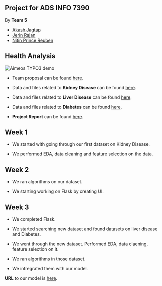 ## Project for ADS INFO 7390

By **Team 5** 

* [Akash Jagtap](jagtap.ak@husky.neu.edu)
* [Jerin Rajan](rajan.j@husky.neu.edu)
* [Nitin Prince Reuben](reuben.n@husky.neu.edu)

## Health Analysis

![Aimeos TYPO3 demo](http://s3.amazonaws.com/e4healthinc/wp-content/uploads/2016/03/16130531/medical_medium.png)

* Team proposal can be found [here](https://github.com/NortheasternUniversityADS/Final-Project/blob/master/Health%20Analysis.pdf).

* Data and files related to **Kidney Disease** can be found [here](https://github.com/RoyalRumble2018/Final-Project/tree/master/Kidney%20Disease). 

* Data and files related to **Liver Disease** can be found [here](https://github.com/RoyalRumble2018/Final-Project/tree/master/Liver%20Disease).

* Data and files related to **Diabetes** can be found [here](https://github.com/RoyalRumble2018/Final-Project/tree/master/Diabetes).

* **Project Report** can be found [here](https://github.com/RoyalRumble2018/Final-Project/blob/master/Project%20Report.pdf).

## Week 1

* We started with going through our first dataset on Kidney Disease.

* We performed EDA, data cleaning and feature selection on the data.

## Week 2

* We ran algorithms on our dataset.

* We starting working on Flask by creating UI.

## Week 3

* We completed Flask.

* We started searching new dataset and found datasets on liver disease and Diabetes.

* We went through the new dataset. Performed EDA, data claening, feature selection on it.

* We ran algorithms in those dataset.

* We intregrated them with our model.


**URL** to our model is [here](http://ec2-52-27-35-131.us-west-2.compute.amazonaws.com:5000).
